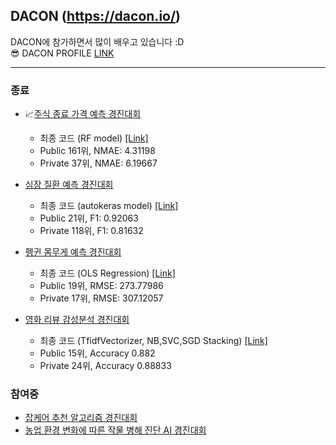 ## DACON (https://dacon.io/) 
DACON에 참가하면서 많이 배우고 있습니다 :D <br>
😎 DACON PROFILE [LINK](https://dacon.io/myprofile/438333/competition)
***

### 종료
* 📈[주식 종료 가격 예측 경진대회](https://dacon.io/competitions/official/235857/overview/description) 
  * 최종 코드 (RF model) [[Link]](https://github.com/joniekwon/dacon/blob/main/stockPredict/predict_close%2Bkospi.ipynb)
  * Public 161위, NMAE: 4.31198
  * Private 37위, NMAE: 6.19667

* [심장 질환 예측 경진대회](https://dacon.io/competitions/official/235848/overview/description)
  * 최종 코드 (autokeras model) [[Link]](https://github.com/joniekwon/dacon/blob/main/cardiovascular/DAY4-autokeras.ipynb)
  * Public 21위, F1: 0.92063
  * Private 118위, F1: 0.81632

* [펭귄 몸무게 예측 경진대회](https://dacon.io/competitions/official/235862/overview/description)
  * 최종 코드 (OLS Regression) [[Link]](https://github.com/joniekwon/dacon/blob/main/penguin/private%2017%EC%9C%84%20%EC%BD%94%EB%93%9C.ipynb)
  * Public 19위, RMSE: 273.77986
  * Private 17위, RMSE: 307.12057

* [영화 리뷰 감성분석 경진대회](https://dacon.io/competitions/official/235864/overview/description)
  * 최종 코드 (TfidfVectorizer, NB,SVC,SGD Stacking) [[Link]](https://github.com/joniekwon/dacon/blob/main/movie_review/DAY4.ipynb)
  * Public 15위, Accuracy 0.882
  * Private 24위, Accuracy 0.88833

### 참여중

* [잡케어 추천 알고리즘 경진대회](https://dacon.io/competitions/official/235863/data)
* [농업 환경 변화에 따른 작물 병해 진단 AI 경진대회](https://dacon.io/competitions/official/235870/overview/description)

